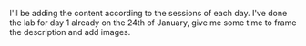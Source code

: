 I'll be adding the content according to the sessions of each day. I've done the lab for day 1 already on the 24th of January, give me some time to frame the description and add images.
